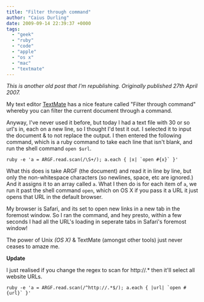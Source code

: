 ```yaml
---
title: "Filter through command"
author: "Caius Durling"
date: 2009-09-14 22:39:37 +0000
tags:
  - "geek"
  - "ruby"
  - "code"
  - "apple"
  - "os x"
  - "mac"
  - "textmate"
---
```


*This is another old post that I'm republishing. Originally published 27th April 2007.*

My text editor [TextMate][TM] has a nice feature called "Filter through command" whereby you can filter the current document through a command.

[TM]: http://macromates.com/

Anyway, I've never used it before, but today I had a text file with 30 or so url's in, each on a new line, so I thought I'd test it out.  I selected it to input the document & to not replace the output.  I then entered the following command, which is a ruby command to take each line that isn't blank, and run the shell command `open $url`.

```shell
ruby -e 'a = ARGF.read.scan(/\S+/); a.each { |x| `open #{x}` }'
```

What this does is take ARGF (the document) and read it in line by line, but only the non-whitespace characters (so newlines, space, etc are ignored.)  And it assigns it to an array called `a`.  What I then do is for each item of `a`, we run it past the shell command `open`, which on OS X if you pass it a URL it just opens that URL in the default browser.

My browser is Safari, and its set to open new links in a new tab in the foremost window.  So I ran the command, and hey presto, within a few seconds I had all the URL's loading in seperate tabs in Safari's foremost window!

The power of Unix *(OS X)* & TextMate (amongst other tools) just never ceases to amaze me.

**Update**

I just realised if you change the regex to scan for http://.* then it'll select all website URLs.

```shell
ruby -e 'a = ARGF.read.scan(/^http://.*$/); a.each { |url| `open #{url}` }'
```

